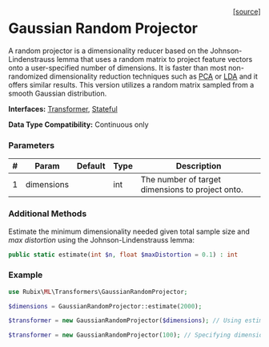 <span style="float:right;"><a href="https://github.com/RubixML/RubixML/blob/master/src/Transformers/GaussianRandomProjector.php">[source]</a></span>

# Gaussian Random Projector
A random projector is a dimensionality reducer based on the Johnson-Lindenstrauss lemma that uses a random matrix to project feature vectors onto a user-specified number of dimensions. It is faster than most non-randomized dimensionality reduction techniques such as [PCA](principal-component-analysis.md) or [LDA](linear-discriminant-analysis.md) and it offers similar results. This version utilizes a random matrix sampled from a smooth Gaussian distribution.

**Interfaces:** [Transformer](api.md#transformer), [Stateful](api.md#stateful)

**Data Type Compatibility:** Continuous only

### Parameters
| # | Param | Default | Type | Description |
|---|---|---|---|---|
| 1 | dimensions | | int | The number of target dimensions to project onto. |

### Additional Methods
Estimate the minimum dimensionality needed given total sample size and *max distortion* using the Johnson-Lindenstrauss lemma:
```php
public static estimate(int $n, float $maxDistortion = 0.1) : int
```

### Example
```php
use Rubix\ML\Transformers\GaussianRandomProjector;

$dimensions = GaussianRandomProjector::estimate(2000);

$transformer = new GaussianRandomProjector($dimensions); // Using estimate

$transformer = new GaussianRandomProjector(100); // Specifying dimensionality
```